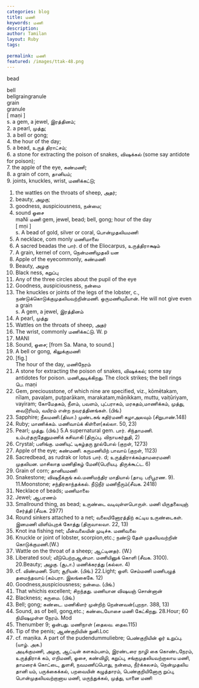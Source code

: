 ```yaml
---
categories: blog
title: மணி
keywords: மணி
description: 
author: Tamilan
layout: Ruby
tags: 
 
permalink: மணி
featured: /images/ttak-48.png
---
```

  
bead  
  
bell  
bellgraingranule  
grain  
granule  
[ maṇi ]  
s. a gem, a jewel, இரத்தினம்;  
2. a pearl, முத்து;  
3. a bell or gong;  
4. the hour of the day;  
5. a bead, உருத் திராட்சம்;  
6. a stone for extracting the poison of snakes, விஷக்கல் (some say antidote for poison);  
7. the apple of the eye, கண்மணி;  
8. a grain of corn, தானியம்;  
9. joints, knuckles, wrist, மணிக்கட்டு;  
1. the wattles on the throats of sheep, அதர்;  
11. beauty, அழகு;  
12. goodness, auspiciousness, நன்மை;  
13. sound ஓசை  
maNi மணி gem, jewel, bead; bell, gong; hour of the day  
[ mṇi ]  
s. A bead of gold, silver or coral, பொன்முதலியமணி  
2. A necklace, com monly மணிமாலை  
3. A sacred beadas the பார். d of the Eliocarpus, உருத்திராக்ஷம்  
4. A grain, kernel of corn, நென்மணிமுதலி யன  
5. Apple of the eyecommonly, கண்மணி  
6. Beauty, அழகு  
7. Black ness, கறுப்பு  
8. Any of the three circles about the pupil of the eye  
9. Goodness, auspiciousness, நன்மை  
1. The knuckles or joints of the legs of the lobster, c., நண்டுக்கொடுக்குமுதலியவற்றின்மணி. ஒருமணியுமீயான். He will not give even a grain  
s. A gem, a jewel, இரத்தினம்  
2. A pearl, முத்து  
3. Wattles on the throats of sheep, அதர்  
4. The wrist, commonly மணிக்கட்டு. W. p  
632. MANI  
5. Sound, ஓசை; [from Sa. Mana, to sound.]  
6. A bell or gong, கிலுக்குமணி  
7. [fig.]  
The hour of the day, மணிநேரம்  
8. A stone for extracting the poison of snakes, விஷக்கல்; some say antidotes for poison. மணிஅடிக்கிறது. The clock strikes; the bell rings  
பெ. maṇi  
1. Gem, preciousstone, of which nine are specified, viz., kōmētakam, nīlam, pavaḷam, puṭparākam, marakatam,māṇikkam, muttu, vaiṭūriyam, vayiram; கோமேதகம், நீளம், பவளம், புட்பராகம், மரகதம்,மாணிக்கம், முத்து, வைடூரியம், வயிரம் என்ற நவரத்தினங்கள். (பிங்.)  
2. Sapphire; நீலமணி.(திவா.) முண்டகங் கதிர்மணி கழாஅலவும் (சிறுபாண்.148)  
3. Ruby; மாணிக்கம். மணிவாய்க் கிள்ளை(கல்லா. 50, 23)  
4. Pearl; முத்து. (பிங்.) 5.A supernatural gem. பார். சிந்தாமணி. உம்பர்தருதேனுமணிக் கசிவாகி (திருப்பு. விநாயகர்துதி, 2)  
6. Crystal; பளிங்கு. மணியுட் டிகழ்தரு நூல்போல் (குறள், 1273)  
7. Apple of the eye; கண்மணி. கருமணியிற் பாவாய் (குறள், 1123)  
8. Sacredbead, as rudrak or lotus பார். d; உருத்திராக்கம்தாமரைமணி முதலியன. மாசிலாத மணிதிகழ் மேனி(பெரியபு. திருக்கூட்ட. 6)  
9. Grain of corn; தானியமணி  
10. Snakestone; விஷநீக்குங் கல்.மணிமந்திர மாதியால் (தாயு. பரிபூரண. 9). 11.Moonstone; சந்திரகாந்தக்கல். நீடுநீர் மணிநீரும்(சீவக. 2418)  
12. Necklace of beads; மணிமாலை  
13. Jewel; ஆபரணம்  
14. Smallround thing, as bead; உருண்டை வடிவுள்ளபொருள். மணி யிருதலையுஞ் சேர்த்தி (சீவக. 2977)  
15. Round sinkers attached to a net; வலையினோரத்திற் கட்டிய உருண்டைகள். இனமணி விளிம்புறக் கோத்து (திருவாலவா. 22, 13)  
16. Knot ina fishing net; மீன்வலையின் முடிச்சு. மணிவலை  
17. Knuckle or joint of lobster, scorpion,etc.; நண்டு தேள் முதலியவற்றின் கொடுக்குமணி.(W.)  
18. Wattle on the throat of a sheep; ஆட்டினதர். (W.)  
19. Liberated soul; வீடுபெற்றஆன்மா. மணியினுக் கொளி (சீவக. 3100). 20.Beauty; அழகு. (சூடா.) மணிக்கரத்து (கல்லா. 4)  
21. cf. விண்மணி. Sun; சூரியன். (பிங்.) 22.Light; ஒளி. செம்மணி மணிபழுத் தமைந்தவாய் (கம்பரா. இலங்கைகே. 12)  
23. Goodness,auspiciousness; நன்மை. (பிங்.)  
24. That whichis excellent; சிறந்தது. மணியான விஷயஞ் சொன்னான்  
25. Blackness; கருமை. (பிங்.)  
26. Bell; gong; கண்டை. மணிகிளர் முன்றிற் றென்னவன்(புறநா. 388, 13)  
27. Sound, as of bell, gong,etc.; கண்டையோசை மணி கேட்கிறது. 28.Hour; 60 நிமிஷமுள்ள நேரம். Mod  
29. Thenumber 9; ஒன்பது. மணிநாள் (தைலவ. தைல.115)  
30. Tip of the penis; ஆண்குறியின் நுனி.Loc  
31. cf. maṇika. A part of the pudendummuliebre; பெண்குறியின் ஓர் உறுப்பு. (யாழ். அக.)  
அடிக்குமணி, அழகு, ஆட்டின் களகம்பளம், இரண்டரை நாழி கை கொண்டநேரம், உருத்திராக் கம், எறிமணி, ஓசை, கண்விழி, கறுப்பு, சங்குமுதலியவற்றாலாய மணி, தாமரைக் கொட்டை, துளசி, நவமணிப்பொது, நன்மை, நீர்க்கலசம், நென்முதலிய தானி யம், பருக்கைக்கல், பறவையின் கழுத்தாரம், பெண்குறியினோரு றுப்பு, பொன்முதலியவற்றானாய மணி, மருந்துக்கல், முத்து, யானை மணி